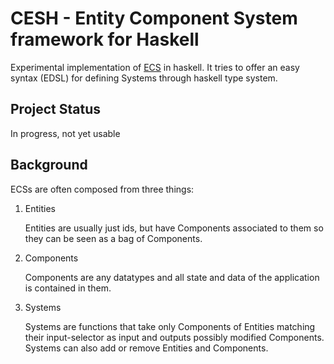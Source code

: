
CESH - Entity Component System framework for Haskell
====================================================

Experimental implementation of [ECS](https://en.wikipedia.org/wiki/Entity_component_system) in haskell.
It tries to offer an easy syntax (EDSL) for defining Systems through haskell type system.

Project Status
--------------
In progress, not yet usable

Background
----------
ECSs are often composed from three things:

1. Entities
   
   Entities are usually just ids, but have Components associated to them so they
   can be seen as a bag of Components.

2. Components

   Components are any datatypes and all state and data of the application is contained in
   them.

3. Systems

   Systems are functions that take only Components of Entities matching their input-selector as input
   and outputs possibly modified Components. Systems can also add or remove Entities and
   Components.


